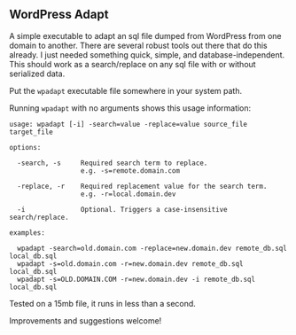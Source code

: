WordPress Adapt
---

A simple executable to adapt an sql file dumped from WordPress from one domain to another. There are several robust tools out there that do this already. I just needed something quick, simple, and database-independent. This should work as a search/replace on any sql file with or without serialized data.

Put the `wpadapt` executable file somewhere in your system path.

Running `wpadapt` with no arguments shows this usage information:

```
usage: wpadapt [-i] -search=value -replace=value source_file target_file

options:

  -search, -s     Required search term to replace.
                  e.g. -s=remote.domain.com

  -replace, -r    Required replacement value for the search term.
                  e.g. -r=local.domain.dev

  -i              Optional. Triggers a case-insensitive search/replace.

examples:

  wpadapt -search=old.domain.com -replace=new.domain.dev remote_db.sql local_db.sql
  wpadapt -s=old.domain.com -r=new.domain.dev remote_db.sql local_db.sql
  wpadapt -s=OLD.DOMAIN.COM -r=new.domain.dev -i remote_db.sql local_db.sql
```

Tested on a 15mb file, it runs in less than a second.

Improvements and suggestions welcome!
